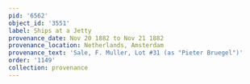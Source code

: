 ```yaml
---
pid: '6562'
object_id: '3551'
label: Ships at a Jetty
provenance_date: Nov 20 1882 to Nov 21 1882
provenance_location: Netherlands, Amsterdam
provenance_text: 'Sale, F. Muller, Lot #31 (as "Pieter Bruegel")'
order: '1149'
collection: provenance
---
```

